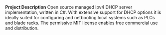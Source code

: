 **Project Description**
Open source managed ipv4 DHCP server implementation, written in C#. With extensive support for DHCP options it is ideally suited for configuring and netbooting local systems such as PLCs and blade racks. The permissive MIT license enables free commercial use and distribution.
